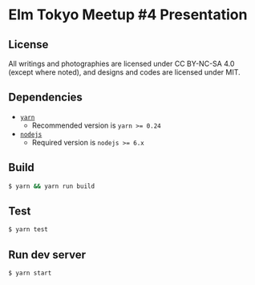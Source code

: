 # Elm Tokyo Meetup #4 Presentation

## License

All writings and photographies are licensed under CC BY-NC-SA 4.0 (except where noted), and designs and codes are licensed under MIT.

## Dependencies

* [`yarn`](http://yarnpkg.com/)
    * Recommended version is `yarn >= 0.24`
* [`nodejs`](https://nodejs.org/ja/)
    * Required version is `nodejs >= 6.x`

## Build

```bash
$ yarn && yarn run build
```

## Test

```bash
$ yarn test
```

## Run dev server

```bash
$ yarn start
```
